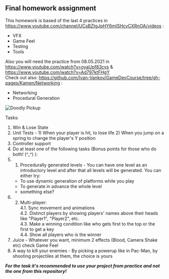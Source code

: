 ## Final homework assignment

This homework is based of the last 4 practices in https://www.youtube.com/channel/UCsBZtgJpHY6mISHcyCXRnOA/videos : 
 * VFX
 * Game Feel
 * Testing
 * Tools

Also you will need the practice from 08.05.2021 in https://www.youtube.com/watch?v=oyaUpf83cys & https://www.youtube.com/watch?v=Ad797ktFHgY
<br/>Check out also: https://github.com/Ivan-Vankov/GameDevCourse/tree/gh-pages/Kamen/Networking :
 * Networking
 * Procedural Generation
 
![Doodly Pickup](https://user-images.githubusercontent.com/25185815/108393904-cbdf6c80-721c-11eb-9a0b-45e5a35ba336.png)

Tasks:
 1. Win & Lose State
 2. Unit Tests - 1) When your player is hit, to lose life 2) When you jump on a spring to change the player's Y position 
 3. Controller support
 4. Do at least one of the following tasks (Bonus points for those who do both! (^_^) ):
 4. 1. Procedurally generated levels - You can have one level as an introductory level and after that all levels will be generated. You can either try:
      * To use dynamic generation of platforms while you play
      * To generate in advance the whole level
      * something else?
 4. 2. Multi-player:
   <br/>4.1. Sync movement and animations
   <br/>4.2. Distinct players by showing players' names above their heads like "Player1", "Player2", etc.
   <br/>4.3. Make a winning condition like who gets first to the top or the first to get a key
   <br/>4.4. Show all players who is the winner
 5. Juice - Whatever you want, minimum 2 effects (Blood, Camera Shake etc) check Game Feel 
 6. A way to kill your enemies - By picking a powerup like in Pac-Man, by shooting projectiles at them, the choice is yours
 
 ***For the task it's recommended to use your project from practice and not the one from this repository!***
 
